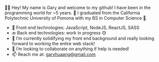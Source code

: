 🙋‍♂️ Hey! My name is Gary and welcome to my github! I have been in the programming world for ~5 years.
🏫 I graduated from the California Polytechnic University of Pomona with my BS in Computer Science 🧠.
- 🐥 Front end technologies: JavaScript, NodeJS, ReactJS, SASS
- 🔙 Back end technologies: work in progress 😓
- 🌱 I’m currently solidifying my front end background and really looking forward to working the entire web stack!
- 💞️ I’m looking to collaborate on anything if help is needed!
- 📫 Reach me at: garyhuaang@gmail.com

<!---
garyhuaang/garyhuaang is a ✨ special ✨ repository because its `README.md` (this file) appears on your GitHub profile.
You can click the Preview link to take a look at your changes.
--->
